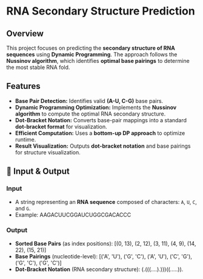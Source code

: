# RNA Secondary Structure Prediction

## Overview
This project focuses on predicting the **secondary structure of RNA sequences** using **Dynamic Programming**. The approach follows the **Nussinov algorithm**, which identifies **optimal base pairings** to determine the most stable RNA fold.

## Features
- **Base Pair Detection:** Identifies valid **(A-U, C-G)** base pairs.
- **Dynamic Programming Optimization:** Implements the **Nussinov algorithm** to compute the optimal RNA secondary structure.
- **Dot-Bracket Notation:** Converts base-pair mappings into a standard **dot-bracket format** for visualization.
- **Efficient Computation:** Uses a **bottom-up DP approach** to optimize runtime.
- **Result Visualization:** Outputs **dot-bracket notation** and base pairings for structure visualization.

## 🧾 Input & Output

### Input
- A string representing an **RNA sequence** composed of characters: `A`, `U`, `C`, and `G`.
- Example: AAGACUUCGGAUCUGGCGACACCC

### Output

- **Sorted Base Pairs** (as index positions):
[(0, 13), (2, 12), (3, 11), (4, 9), (14, 22), (15, 21)]
- **Base Pairings** (nucleotide-level):
[('A', 'U'), ('G', 'C'), ('A', 'U'), ('C', 'G'), ('G', 'C'), ('G', 'C')]
- **Dot-Bracket Notation** (RNA secondary structure):
(.(((....).)))((.....)).

